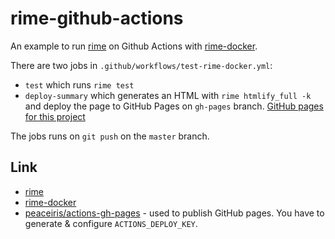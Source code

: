 # rime-github-actions

An example to run [rime](https://github.com/icpc-jag/rime) on Github Actions with
 [rime-docker](https://github.com/blue-jam/rime-docker).

There are two jobs in `.github/workflows/test-rime-docker.yml`:

- `test` which runs `rime test`
- `deploy-summary` which generates an HTML with `rime htmlify_full -k` and deploy the page to GitHub Pages on `gh-pages`
branch. [GitHub pages for this project](https://blue-jam.github.io/rime-github-actions/)

The jobs runs on `git push` on the `master` branch.

## Link

- [rime](https://github.com/icpc-jag/rime)
- [rime-docker](https://github.com/blue-jam/rime-docker)
- [peaceiris/actions-gh-pages](https://github.com/peaceiris/actions-gh-pages) - used to publish GitHub pages. You have
to generate & configure `ACTIONS_DEPLOY_KEY`.
